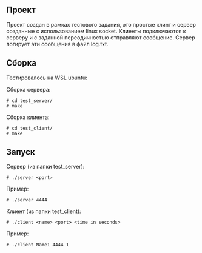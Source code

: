 ## Проект

Проект создан в рамках тестового задания, это простые клинт и сервер созданные с использованием linux socket.
Клиенты подключаются к серверу и с заданной переодичностью отправляют сообщение.
Сервер логирует эти сообщения в файл log.txt.

## Сборка 

Тестировалось на WSL ubuntu:

Сборка сервера:
```
# cd test_server/
# make
```

Сборка клиента:
```
# cd test_client/
# make
```

## Запуск

Сервер (из папки test_server):
```
# ./server <port>
```
Пример: 
```
# ./server 4444
```

Клиент (из папки test_client):
```
# ./client <name> <port> <time in seconds>
```
Пример: 
```
# ./client Name1 4444 1
```
